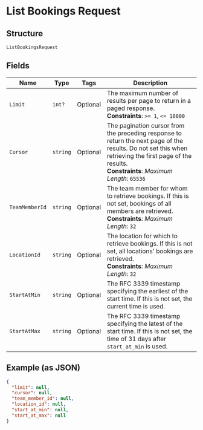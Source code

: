 
# List Bookings Request

## Structure

`ListBookingsRequest`

## Fields

| Name | Type | Tags | Description |
|  --- | --- | --- | --- |
| `Limit` | `int?` | Optional | The maximum number of results per page to return in a paged response.<br>**Constraints**: `>= 1`, `<= 10000` |
| `Cursor` | `string` | Optional | The pagination cursor from the preceding response to return the next page of the results. Do not set this when retrieving the first page of the results.<br>**Constraints**: *Maximum Length*: `65536` |
| `TeamMemberId` | `string` | Optional | The team member for whom to retrieve bookings. If this is not set, bookings of all members are retrieved.<br>**Constraints**: *Maximum Length*: `32` |
| `LocationId` | `string` | Optional | The location for which to retrieve bookings. If this is not set, all locations' bookings are retrieved.<br>**Constraints**: *Maximum Length*: `32` |
| `StartAtMin` | `string` | Optional | The RFC 3339 timestamp specifying the earliest of the start time. If this is not set, the current time is used. |
| `StartAtMax` | `string` | Optional | The RFC 3339 timestamp specifying the latest of the start time. If this is not set, the time of 31 days after `start_at_min` is used. |

## Example (as JSON)

```json
{
  "limit": null,
  "cursor": null,
  "team_member_id": null,
  "location_id": null,
  "start_at_min": null,
  "start_at_max": null
}
```

